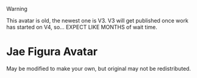 > [!WARNING]
> This avatar is old, the newest one is V3. V3 will get published once work has started on V4, so... EXPECT LIKE MONTHS of wait time.

# Jae Figura Avatar

May be modified to make your own, but original may not be redistributed.
